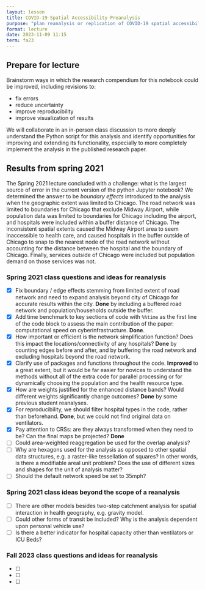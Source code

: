 ```yaml
---
layout: lesson
title: COVID-19 Spatial Accessibility Preanalysis
purpose: "plan reanalysis or replication of COVID-19 spatial accessibility"
format: lecture
date: 2023-11-09 11:15
term: fa23
---
```


## Prepare for lecture

Brainstorm ways in which the research compendium for this notebook could be improved, including revisions to:

- fix errors
- reduce uncertainty
- improve reproducibility
- improve visualization of results

We will collaborate in an in-person class discussion to more deeply understand the Python script for this analysis and identify opportunities for improving and extending its functionality, especially to more completely implement the analysis in the published research paper.

## Results from spring 2021

The Spring 2021 lecture concluded with a challenge: what is the largest source of error in the current version of the python Jupyter notebook?
We determined the answer to be *boundary effects* introduced to the analysis when the geographic extent was limited to Chicago.
The road network was limited to boundaries for Chicago that exclude Midway Airport, while population data was limited to boundaries for Chicago including the airport, and hospitals were included within a buffer distance of Chicago.
The inconsistent spatial extents caused the Midway Airport area to seem inaccessible to health care, and caused hospitals in the buffer outside of Chicago to snap to the nearest node of the road network without accounting for the distance between the hospital and the boundary of Chicago.
Finally, services outside of Chicago were included but population demand on those services was not.

### Spring 2021 class questions and ideas for reanalysis

- [x] Fix boundary / edge effects stemming from limited extent of road network and need to expand analysis beyond city of Chicago for accurate results within the city. **Done** by including a buffered road network and population/households outside the buffer.
- [x] Add time benchmark to key sections of code with `%%time` as the first line of the code block to assess the main contribution of the paper: computational speed on cyberinfrastructure. **Done**.
- [x] How important or efficient is the network simplification function? Does this impact the locations/connectivity of any hospitals? **Done** by counting edges before and after, and by buffering the road network and excluding hospitals beyond the road network.
- [x] Clarify use of packages and functions throughout the code. **Improved** to a great extent, but it would be far easier for novices to understand the methods without all of the extra code for parallel processing or for dynamically choosing the population and the health resource type.
- [x] How are weights justified for the enhanced distance bands? Would different weights significantly change outcomes? **Done** by some previous student reanalyses.
- [x] For reproducibility, we should filter hospital types in the code, rather than beforehand. **Done**, but we could not find original data on ventilators.
- [x] Pay attention to CRSs: are they always transformed when they need to be? Can the final maps be projected? **Done** 
- [ ] Could area-weighted reaggregation be used for the overlap analysis?
- [ ] Why are hexagons used for the analysis as opposed to other spatial data structures, e.g. a raster-like tessellation of squares? In other words, is there a modifiable areal unit problem? Does the use of different sizes and shapes for the unit of analysis matter?
- [ ] Should the default network speed be set to 35mph?

### Spring 2021 class ideas beyond the scope of a reanalysis

- [ ] There are other models besides two-step catchment analysis for spatial interaction in health geography, e.g. gravity model.
- [ ] Could other forms of transit be included? Why is the analysis dependent upon personal vehicle use?
- [ ] Is there a better indicator for hospital capacity other than ventilators or ICU Beds?

### Fall 2023 class questions and ideas for reanalysis

- [ ] 
- [ ] 
- [ ] 
